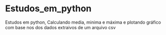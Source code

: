 # Estudos_em_python
 Estudos em python, Calculando media, minima e máxima e plotando gráfico com base nos dos dados extraivos de um arquivo csv
